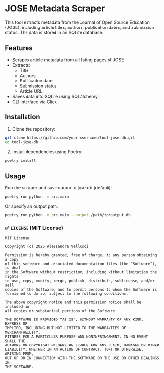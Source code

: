 # JOSE Metadata Scraper

This tool extracts metadata from the Journal of Open Source Education (JOSE), including article titles, authors, publication dates, and submission status. The data is stored in an SQLite database.

## Features

- Scrapes article metadata from all listing pages of JOSE
- Extracts:
  - Title
  - Authors
  - Publication date
  - Submission status
  - Article URL
- Saves data into SQLite using SQLAlchemy
- CLI interface via Click

## Installation

1. Clone the repository:

```bash
git clone https://github.com/your-username/tool-jose-db.git
cd tool-jose-db
```

2. Install dependencies using Poetry:

```bash
poetry install
```

## Usage

Run the scraper and save output to jose.db (default):

```bash
poetry run python -m src.main
```
Or specify an output path:
```bash
poetry run python -m src.main --output /path/to/output.db
```

### ✅ `LICENSE` (MIT License)

```text
MIT License

Copyright (c) 2025 Alessandra Vellucci

Permission is hereby granted, free of charge, to any person obtaining a copy
of this software and associated documentation files (the “Software”), to deal
in the Software without restriction, including without limitation the rights
to use, copy, modify, merge, publish, distribute, sublicense, and/or sell
copies of the Software, and to permit persons to whom the Software is
furnished to do so, subject to the following conditions:

The above copyright notice and this permission notice shall be included in
all copies or substantial portions of the Software.

THE SOFTWARE IS PROVIDED “AS IS”, WITHOUT WARRANTY OF ANY KIND, EXPRESS OR
IMPLIED, INCLUDING BUT NOT LIMITED TO THE WARRANTIES OF MERCHANTABILITY,
FITNESS FOR A PARTICULAR PURPOSE AND NONINFRINGEMENT. IN NO EVENT SHALL THE
AUTHORS OR COPYRIGHT HOLDERS BE LIABLE FOR ANY CLAIM, DAMAGES OR OTHER
LIABILITY, WHETHER IN AN ACTION OF CONTRACT, TORT OR OTHERWISE, ARISING FROM,
OUT OF OR IN CONNECTION WITH THE SOFTWARE OR THE USE OR OTHER DEALINGS IN
THE SOFTWARE.

